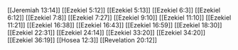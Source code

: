 [[Jeremiah 13:14]]
[[Ezekiel 5:12]]
[[Ezekiel 5:13]]
[[Ezekiel 6:3]]
[[Ezekiel 6:12]]
[[Ezekiel 7:8]]
[[Ezekiel 7:27]]
[[Ezekiel 9:10]]
[[Ezekiel 11:10]]
[[Ezekiel 11:21]]
[[Ezekiel 16:38]]
[[Ezekiel 16:43]]
[[Ezekiel 16:59]]
[[Ezekiel 18:30]]
[[Ezekiel 22:31]]
[[Ezekiel 24:14]]
[[Ezekiel 33:20]]
[[Ezekiel 34:20]]
[[Ezekiel 36:19]]
[[Hosea 12:3]]
[[Revelation 20:12]]
